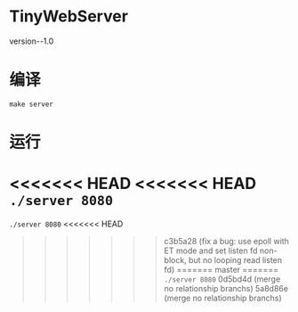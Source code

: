 # TinyWebServer
version--1.0

# 编译
`make server`

# 运行
<<<<<<< HEAD
<<<<<<< HEAD
`./server 8080`
=======
`./server 8080`
<<<<<<< HEAD
>>>>>>> c3b5a28 (fix a bug: use epoll with ET mode and set listen fd non-block, but no looping read listen fd)
=======
>>>>>>> master
=======
`./server 8080`
>>>>>>> 0d5bd4d (merge no relationship branchs)
>>>>>>> 5a8d86e (merge no relationship branchs)

